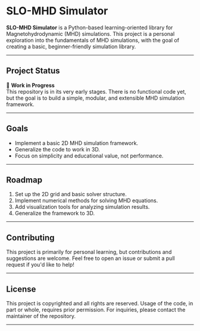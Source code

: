 # SLO-MHD Simulator  

**SLO-MHD Simulator** is a Python-based learning-oriented library for Magnetohydrodynamic (MHD) simulations. This project is a personal exploration into the fundamentals of MHD simulations, with the goal of creating a basic, beginner-friendly simulation library.  

---

## Project Status  
🚧 **Work in Progress**  
This repository is in its very early stages. There is no functional code yet, but the goal is to build a simple, modular, and extensible MHD simulation framework.  

---

## Goals  
- Implement a basic 2D MHD simulation framework.  
- Generalize the code to work in 3D.  
- Focus on simplicity and educational value, not performance.  

---

## Roadmap  
1. Set up the 2D grid and basic solver structure.  
2. Implement numerical methods for solving MHD equations.  
3. Add visualization tools for analyzing simulation results.  
4. Generalize the framework to 3D.  

---

## Contributing  
This project is primarily for personal learning, but contributions and suggestions are welcome. Feel free to open an issue or submit a pull request if you'd like to help!  

---

## License  
This project is copyrighted and all rights are reserved. Usage of the code, in part or whole, requires prior permission. For inquiries, please contact the maintainer of the repository.

---
